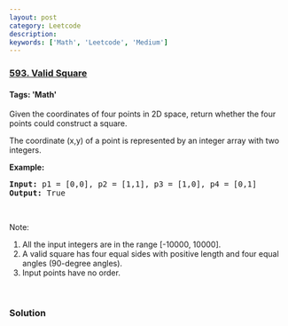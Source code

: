 ```yaml
---
layout: post
category: Leetcode
description: 
keywords: ['Math', 'Leetcode', 'Medium']
---
```

### [593. Valid Square](https://leetcode.com/problems/valid-square)

#### Tags: 'Math'

<div class="content__u3I1 question-content__JfgR"><div><p>Given the coordinates of four points in 2D space, return whether the four points could construct a square.</p>
<p>The coordinate (x,y) of a point is represented by an integer array with two integers.</p>
<p><b>Example:</b></p>
<pre><b>Input:</b> p1 = [0,0], p2 = [1,1], p3 = [1,0], p4 = [0,1]
<b>Output:</b> True
</pre>
<p> </p>
<p>Note:</p>
<ol>
<li>All the input integers are in the range [-10000, 10000].</li>
<li>A valid square has four equal sides with positive length and four equal angles (90-degree angles).</li>
<li>Input points have no order.</li>
</ol>
<p> </p>
</div></div>

### Solution
